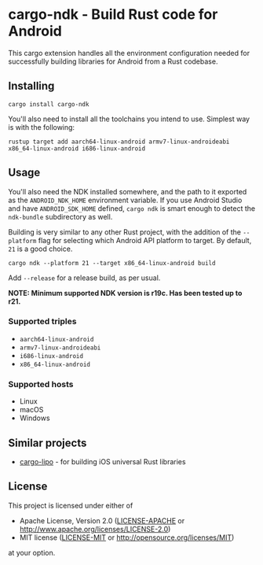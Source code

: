 # cargo-ndk - Build Rust code for Android

This cargo extension handles all the environment configuration needed for successfully building libraries
for Android from a Rust codebase.

## Installing

```
cargo install cargo-ndk
```

You'll also need to install all the toolchains you intend to use. Simplest way is with the following:

```
rustup target add aarch64-linux-android armv7-linux-androideabi x86_64-linux-android i686-linux-android 
```

## Usage

You'll also need the NDK installed somewhere, and the path to it exported as the `ANDROID_NDK_HOME` environment variable. If you use
Android Studio and have `ANDROID_SDK_HOME` defined, `cargo ndk` is smart enough to detect the `ndk-bundle` subdirectory as well. 

Building is very similar to any other Rust project, with the addition of the `--platform` flag for selecting which
Android API platform to target. By default, `21` is a good choice.

```
cargo ndk --platform 21 --target x86_64-linux-android build
```

Add `--release` for a release build, as per usual.

**NOTE: Minimum supported NDK version is r19c. Has been tested up to r21.**

### Supported triples

- `aarch64-linux-android`
- `armv7-linux-androideabi`
- `i686-linux-android`
- `x86_64-linux-android`

### Supported hosts

- Linux
- macOS
- Windows

## Similar projects

* [cargo-lipo](https://github.com/TimNN/cargo-lipo) - for building iOS universal Rust libraries

## License

This project is licensed under either of

 * Apache License, Version 2.0 ([LICENSE-APACHE](LICENSE-APACHE) or http://www.apache.org/licenses/LICENSE-2.0)
 * MIT license ([LICENSE-MIT](LICENSE-MIT) or http://opensource.org/licenses/MIT)

at your option.
